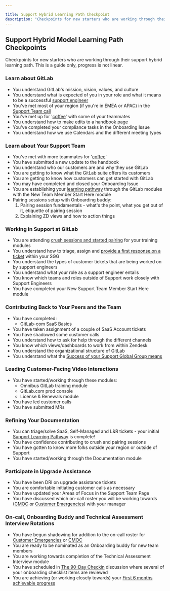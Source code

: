 ```yaml
---

title: Support Hybrid Learning Path Checkpoint
description: "Checkpoints for new starters who are working through their support hybrid learning path. This is a guide only, progress is not linear."
---
```






## Support Hybrid Model Learning Path Checkpoints

Checkpoints for new starters who are working through their support hybrid learning path. This is a guide only, progress is not linear.

### Learn about GitLab

- You understand GitLab's mission, vision, values, and culture
- You understand what is expected of you in your role and what it means to be a successful [support engineer](https://handbook.gitlab.com/job-families/engineering/support-engineer/#support-engineer)
- You've met most of your region (if you're in EMEA or APAC) in the [Support Team call](https://about.gitlab.com/handbook/support/workflows/team/weekly_team_call.html)
- You've met up for '[coffee](https://about.gitlab.com/company/culture/all-remote/informal-communication/#coffee-chats)' with some of your teammates
- You understand how to make edits to a handbook page
- You've completed your compliance tasks in the Onboarding Issue
- You understand how we use Calendars and the different meeting types

### Learn about Your Support Team

- You've met with more teammates for '[coffee](https://about.gitlab.com/company/culture/all-remote/informal-communication/#coffee-chats)'
- You have submitted a new update to the handbook
- You understand who our customers are and why they use GitLab
- You are getting to know what the GitLab suite offers its customers
- You are getting to know how customers can get started with GitLab
- You may have completed and closed your Onboarding Issue  
- You are establishing your [learning pathway](https://about.gitlab.com/handbook/support/training/#support-manager-onboarding-pathway) through the GitLab modules with the New Team Member Start Here module
- Pairing sessions setup with Onboarding buddy:
  1. Pairing session fundamentals - what's the point, what you get out of it, etiquette of pairing session
  1. Explaining ZD views and how to action things

### Working in Support at GitLab

- You are attending [crush sessions and started pairing](https://gitlab.com/gitlab-com/support/support-pairing/-/issues/?sort=popularity&state=all) for your training modules
- You understand how to triage, assign and [provide a first response on a ticket](https://about.gitlab.com/handbook/support/workflows/working-on-tickets.html#providing-a-first-response-to-a-ticket) within your SGG
- You understand the types of customer tickets that are being worked on by support engineers
- You understand what your role as a support engineer entails
- You know which teams and roles outside of Support work closely with Support Engineers
- You have completed your New Support Team Member Start Here module

### Contributing Back to Your Peers and the Team

- You have completed:
  - GitLab-com SaaS Basics
- You have taken assignment of a couple of SaaS Account tickets
- You have shadowed some customer calls
- You understand how to ask for help through the different channels
- You know which views/dashboards to work from within Zendesk
- You understand the organizational structure of GitLab
- You understand what the [Success of your Support Global Group means](https://about.gitlab.com/handbook/support/support-global-groups/#success-of-their-group-means)

### Leading Customer-Facing Video Interactions

- You have started/working through these modules:
  - Omnibus GitLab training module
  - GitLab.com prod console
  - License & Renewals module
- You have led customer calls
- You have submitted MRs

### Refining Your Documentation

- You can triage/solve SaaS, Self-Managed and L&R tickets - your initial [Support Learning Pathway](https://about.gitlab.com/handbook/support/training/#support-learning-pathways) is complete!
- You have confidence contributing to crush and pairing sessions
- You have gotten to know more folks outside your region or outside of Support
- You have started/working through the Documentation module

### Participate in Upgrade Assistance

- You have been DRI on upgrade assistance tickets
- You are comfortable initiating customer calls as necessary
- You have updated your Areas of Focus in the Support Team Page
- You have discussed which on-call roster you will be working towards ([CMOC](https://about.gitlab.com/handbook/support/workflows/cmoc_workflows.html#contacting-a-user) or [Customer Emergencies](https://about.gitlab.com/handbook/on-call/#sts=Customer%20Emergency%20On-Call%20Rotation)) with your manager

### On-call, Onboarding Buddy and Technical Assessment Interview Rotations

- You have begun shadowing for addition to the on-call roster for [Customer Emergencies](https://about.gitlab.com/handbook/on-call/#sts=Customer%20Emergency%20On-Call%20Rotation) or [CMOC](https://about.gitlab.com/handbook/support/workflows/cmoc_workflows.html#contacting-a-user)
- You are ready to be nominated as an Onboarding buddy for new team members
- You are working towards completion of the Technical Assessment Interview module
- You have scheduled in [The 90-Day Checkin](https://docs.google.com/document/d/1yTy8z0UQv84RmCkt3dLAYR8SWAXfcR7dcCnkixrbhKk/) discussion where several of your onboarding checklist items are reviewed
- You are achieving (or working closely towards) your [First 6 months achievable progress](https://about.gitlab.com/handbook/support/training/#support-engineer-achievable-progress---first-6-months)
